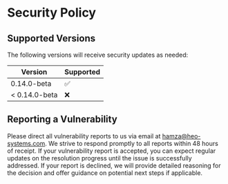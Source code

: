 # Security Policy

## Supported Versions

The following versions will receive security updates as needed:

| Version        | Supported          |
| ------------   | ------------------ |
| 0.14.0-beta    | :white_check_mark: |
| < 0.14.0-beta  | :x:                |

## Reporting a Vulnerability

Please direct all vulnerability reports to us via email at hamza@heo-systems.com. 
We strive to respond promptly to all reports within 48 hours of receipt. If your vulnerability report is accepted, 
you can expect regular updates on the resolution progress until the issue is successfully addressed. 
If your report is declined, we will provide detailed reasoning for the decision and offer guidance on potential next steps if applicable.
